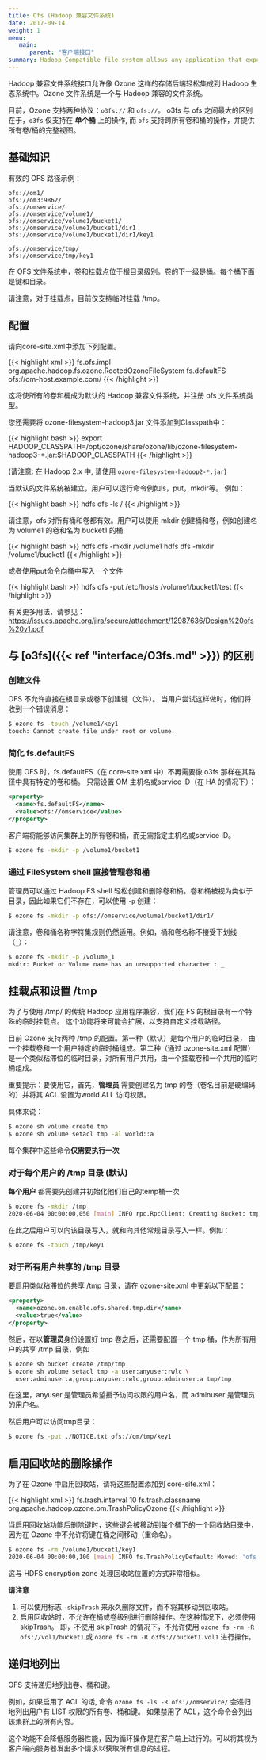```yaml
---
title: Ofs (Hadoop 兼容文件系统)
date: 2017-09-14
weight: 1
menu:
   main:
      parent: "客户端接口"
summary: Hadoop Compatible file system allows any application that expects an HDFS like interface to work against Ozone with zero changes. Frameworks like Apache Spark, YARN and Hive work against Ozone without needing any change. **Global level view.**
---
```

<!---
  Licensed to the Apache Software Foundation (ASF) under one or more
  contributor license agreements.  See the NOTICE file distributed with
  this work for additional information regarding copyright ownership.
  The ASF licenses this file to You under the Apache License, Version 2.0
  (the "License"); you may not use this file except in compliance with
  the License.  You may obtain a copy of the License at

      http://www.apache.org/licenses/LICENSE-2.0

  Unless required by applicable law or agreed to in writing, software
  distributed under the License is distributed on an "AS IS" BASIS,
  WITHOUT WARRANTIES OR CONDITIONS OF ANY KIND, either express or implied.
  See the License for the specific language governing permissions and
  limitations under the License.
-->

Hadoop 兼容文件系统接口允许像 Ozone 这样的存储后端轻松集成到 Hadoop 生态系统中。Ozone 文件系统是一个与 Hadoop 兼容的文件系统。


<div class="alert alert-warning" role="alert">

目前，Ozone 支持两种协议：`o3fs://` 和 `ofs://`。
o3fs 与 ofs 之间最大的区别在于，`o3fs` 仅支持在 **单个桶** 上的操作, 而 `ofs` 支持跨所有卷和桶的操作，并提供所有卷/桶的完整视图。

</div>

## 基础知识

有效的 OFS 路径示例：

```
ofs://om1/
ofs://om3:9862/
ofs://omservice/
ofs://omservice/volume1/
ofs://omservice/volume1/bucket1/
ofs://omservice/volume1/bucket1/dir1
ofs://omservice/volume1/bucket1/dir1/key1

ofs://omservice/tmp/
ofs://omservice/tmp/key1
```
在 OFS 文件系统中，卷和挂载点位于根目录级别。卷的下一级是桶。每个桶下面是键和目录。

请注意，对于挂载点，目前仅支持临时挂载 /tmp。

## 配置

请向core-site.xml中添加下列配置。

{{< highlight xml >}}
<property>
<name>fs.ofs.impl</name>
<value>org.apache.hadoop.fs.ozone.RootedOzoneFileSystem</value>
</property>
<property>
<name>fs.defaultFS</name>
<value>ofs://om-host.example.com/</value>
</property>
{{< /highlight >}}

这将使所有的卷和桶成为默认的 Hadoop 兼容文件系统，并注册 ofs 文件系统类型。

您还需要将 ozone-filesystem-hadoop3.jar 文件添加到Classpath中：

{{< highlight bash >}}
export HADOOP_CLASSPATH=/opt/ozone/share/ozone/lib/ozone-filesystem-hadoop3-*.jar:$HADOOP_CLASSPATH
{{< /highlight >}}

(请注意: 在 Hadoop 2.x 中, 请使用 `ozone-filesystem-hadoop2-*.jar`)

当默认的文件系统被建立，用户可以运行命令例如ls，put，mkdir等。
例如：

{{< highlight bash >}}
hdfs dfs -ls /
{{< /highlight >}}

请注意，ofs 对所有桶和卷都有效。用户可以使用 mkdir 创建桶和卷，例如创建名为 volume1 的卷和名为 bucket1 的桶

{{< highlight bash >}}
hdfs dfs -mkdir /volume1
hdfs dfs -mkdir /volume1/bucket1
{{< /highlight >}}

或者使用put命令向桶中写入一个文件

{{< highlight bash >}}
hdfs dfs -put /etc/hosts /volume1/bucket1/test
{{< /highlight >}}

有关更多用法，请参见： https://issues.apache.org/jira/secure/attachment/12987636/Design%20ofs%20v1.pdf

## 与 [o3fs]({{< ref "interface/O3fs.md" >}}) 的区别

### 创建文件

OFS 不允许直接在根目录或卷下创建键（文件）。
当用户尝试这样做时，他们将收到一个错误消息：

```bash
$ ozone fs -touch /volume1/key1
touch: Cannot create file under root or volume.
```

### 简化 fs.defaultFS

使用 OFS 时，fs.defaultFS（在 core-site.xml 中）不再需要像 o3fs 那样在其路径中具有特定的卷和桶。
只需设置 OM 主机名或service ID（在 HA 的情况下）：


```xml
<property>
  <name>fs.defaultFS</name>
  <value>ofs://omservice</value>
</property>
```

客户端将能够访问集群上的所有卷和桶，而无需指定主机名或service ID。

```bash
$ ozone fs -mkdir -p /volume1/bucket1
```

### 通过 FileSystem shell 直接管理卷和桶

管理员可以通过 Hadoop FS shell 轻松创建和删除卷和桶。卷和桶被视为类似于目录，因此如果它们不存在，可以使用 `-p` 创建：

```bash
$ ozone fs -mkdir -p ofs://omservice/volume1/bucket1/dir1/
```
请注意，卷和桶名称字符集规则仍然适用。例如，桶和卷名称不接受下划线（`_`）：

```bash
$ ozone fs -mkdir -p /volume_1
mkdir: Bucket or Volume name has an unsupported character : _
```

## 挂载点和设置 /tmp

为了与使用 /tmp/ 的传统 Hadoop 应用程序兼容，我们在 FS 的根目录有一个特殊的临时挂载点。
这个功能将来可能会扩展，以支持自定义挂载路径。

目前 Ozone 支持两种 /tmp 的配置。第一种（默认）是每个用户的临时目录，
由一个挂载卷和一个用户特定的临时桶组成。第二种（通过 ozone-site.xml 配置）
是一个类似粘滞位的临时目录，对所有用户共用，由一个挂载卷和一个共用的临时桶组成。

重要提示：要使用它，首先，**管理员** 需要创建名为 tmp 的卷（卷名目前是硬编码的）并将其 ACL 设置为world ALL 访问权限。

具体来说：

```bash
$ ozone sh volume create tmp
$ ozone sh volume setacl tmp -al world::a
```

每个集群中这些命令**仅需要执行一次**

### 对于每个用户的 /tmp 目录 (默认)

**每个用户** 都需要先创建并初始化他们自己的temp桶一次

```bash
$ ozone fs -mkdir /tmp
2020-06-04 00:00:00,050 [main] INFO rpc.RpcClient: Creating Bucket: tmp/0238 ...
```

在此之后用户可以向该目录写入，就和向其他常规目录写入一样。例如：

```bash
$ ozone fs -touch /tmp/key1
```

### 对于所有用户共享的 /tmp 目录

要启用类似粘滞位的共享 /tmp 目录，请在 ozone-site.xml 中更新以下配置：

```xml
<property>
  <name>ozone.om.enable.ofs.shared.tmp.dir</name>
  <value>true</value>
</property>
```

然后，在以**管理员**身份设置好 tmp 卷之后，还需要配置一个 tmp 桶，作为所有用户的共享 /tmp 目录，例如：

```bash
$ ozone sh bucket create /tmp/tmp
$ ozone sh volume setacl tmp -a user:anyuser:rwlc \
  user:adminuser:a,group:anyuser:rwlc,group:adminuser:a tmp/tmp
```

在这里，anyuser 是管理员希望授予访问权限的用户名，而 adminuser 是管理员的用户名。

然后用户可以访问tmp目录：

```bash
$ ozone fs -put ./NOTICE.txt ofs://om/tmp/key1
```

## 启用回收站的删除操作

为了在 Ozone 中启用回收站，请将这些配置添加到 core-site.xml：

{{< highlight xml >}}
<property>
<name>fs.trash.interval</name>
<value>10</value>
</property>
<property>
<name>fs.trash.classname</name>
<value>org.apache.hadoop.ozone.om.TrashPolicyOzone</value>
</property>
{{< /highlight >}}

当启用回收站功能后删除键时，这些键会被移动到每个桶下的一个回收站目录中，因为在 Ozone 中不允许将键在桶之间移动（重命名）。

```bash
$ ozone fs -rm /volume1/bucket1/key1
2020-06-04 00:00:00,100 [main] INFO fs.TrashPolicyDefault: Moved: 'ofs://id1/volume1/bucket1/key1' to trash at: ofs://id1/volume1/bucket1/.Trash/hadoop/Current/volume1/bucket1/key1
```

这与 HDFS encryption zone 处理回收站位置的方式非常相似。

**请注意**

1. 可以使用标志 `-skipTrash` 来永久删除文件，而不将其移动到回收站。
2. 启用回收站时，不允许在桶或卷级别进行删除操作。在这种情况下，必须使用 skipTrash。
即，不使用 skipTrash 的情况下，不允许使用 `ozone fs -rm -R ofs://vol1/bucket1` 或 `ozone fs -rm -R o3fs://bucket1.vol1` 进行操作。

## 递归地列出

OFS 支持递归地列出卷、桶和键。

例如，如果启用了 ACL 的话, 命令 `ozone fs -ls -R ofs://omservice/` 会递归地列出用户有 LIST 权限的所有卷、桶和键。
如果禁用了 ACL，这个命令会列出该集群上的所有内容。

这个功能不会降低服务器性能，因为循环操作是在客户端上进行的。可以将其视为客户端向服务器发出多个请求以获取所有信息的过程。
